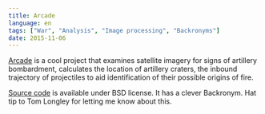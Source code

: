 ```yaml
---
title: Arcade
language: en
tags: ["War", "Analysis", "Image processing", "Backronyms"]
date: 2015-11-06
---
```


[Arcade](https://rudiment.info/project/arcade/) is a cool project that examines satellite imagery 
for signs of artillery bombardment, calculates the location of artillery craters, the inbound 
trajectory of projectiles to aid identification of their possible origins of fire.

[Source code](https://github.com/Rudiment-Info/arcade) is available under BSD license. It has a 
clever Backronym. Hat tip to Tom Longley for letting me know about this.
